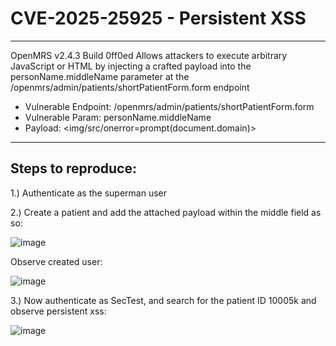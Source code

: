 # CVE-2025-25925 - Persistent XSS

---

OpenMRS v2.4.3 Build 0ff0ed Allows attackers to execute arbitrary JavaScript or HTML by injecting a crafted payload into the personName.middleName parameter at the /openmrs/admin/patients/shortPatientForm.form endpoint

* Vulnerable Endpoint: /openmrs/admin/patients/shortPatientForm.form
* Vulnerable Param: personName.middleName
* Payload: <img/src/onerror=prompt(document.domain)>

---

## Steps to reproduce:

1.)	Authenticate as the superman user

2.)	Create a patient and add the attached payload within the middle field as so:

 ![image](https://github.com/user-attachments/assets/fb6af1ad-b16a-45b6-985e-3e2a902a458d)


Observe created user:

![image](https://github.com/user-attachments/assets/392315ad-1fed-47c3-9c41-109295553b0f)


3.) Now authenticate as SecTest, and search for the patient ID 10005k and observe persistent xss:

![image](https://github.com/user-attachments/assets/bf3c3695-ae98-4895-936c-1d2b59c04b39)

